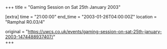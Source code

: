 +++
title = "Gaming Session on Sat 25th January 2003"

[extra]
time = "21:00:00"
end_time = "2003-01-26T04:00:00Z"
location = "Ramphal R0.03/4"

original = "https://uwcs.co.uk/events/gaming-session-on-sat-25th-january-2003-1474488937407/"    
+++



